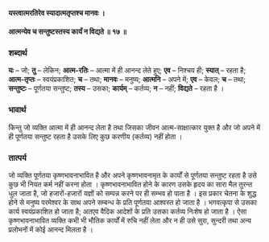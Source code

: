 #### यस्त्वात्मरतिरेव स्यादात्मतृप्तश्च मानवः ।
#### आत्मन्येव च सन्तुष्टस्तस्य कार्यं न विद्यते ॥ १७ ॥

### शब्दार्थ

**यः** – जो; **तु** – लेकिन; **आत्म-रतिः** – आत्मा में ही  आनन्द लेते हुए; **एव** – निश्चय ही; **स्यात्** – रहता है; **आत्म-तृप्तः** – स्वयंप्रकाशित; **च** – तथा; **मानवः** – मनुष्य; **आत्मनि** – अपने में; **एव** – केवल; **च** – तथा; **सन्तुष्टः** – पूर्णतया सन्तुष्ट; **तस्य** – उसका; **कार्यम्** – कर्तव्य; **न** – नहीं; **विद्यते** – रहता है ।

### भावार्थ

किन्तु जो व्यक्ति आत्मा में ही आनन्द लेता है तथा जिसका जीवन आत्म-साक्षात्कार युक्त है और जो अपने में ही पूर्णतया सन्तुष्ट रहता है उसके लिए कुछ करणीय (कर्तव्य) नहीं होता ।

### तात्पर्य

जो व्यक्ति पूर्णतया कृष्णभावनाभावित है और अपने कृष्णभावनामृत के कार्यों से पूर्णतया सन्तुष्ट रहता है उसे कुछ भी नियत कर्म नहीं करना होता । कृष्णभावनाभावित होने के कारण उसके हृदय का सारा मैल तुरन्त धुल जाता है, जो हजारों-हजारों यज्ञों को सम्पन्न करने पर ही सम्भव हो पाता है । इस प्रकार चेतना के शुद्ध होने से मनुष्य परमेश्वर के साथ अपने सम्बन्ध के प्रति पूर्णतया आश्वस्त हो जाता है । भगवत्कृपा से उसका कार्य स्वयंप्रकाशित हो जाता है; अतएव वैदिक आदेशों के प्रति उसका कर्तव्य निःशेष हो जाता है । ऐसा कृष्णभावनाभावित व्यक्ति कभी भी भौतिक कार्यों में रुचि नहीं लेता और न ही उसे सुरा, सुन्दरी तथा अन्य प्रलोभनों में कोई आनन्द मिलता है ।